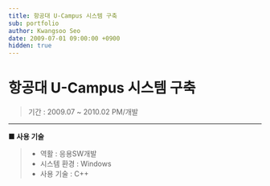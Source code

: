 ```yaml
---
title: 항공대 U-Campus 시스템 구축
sub: portfolio
author: Kwangsoo Seo
date: 2009-07-01 09:00:00 +0900
hidden: true
---
```


# 항공대 U-Campus 시스템 구축
> 기간 : 2009.07 ~ 2010.02
> PM/개발

---

**■ 사용 기술**

>  * 역활 : 응용SW개발
>  * 시스템 환경 : Windows
>  * 사용 기술 : C++

